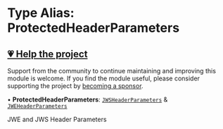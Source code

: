 # Type Alias: ProtectedHeaderParameters

## [💗 Help the project](https://github.com/sponsors/panva)

Support from the community to continue maintaining and improving this module is welcome. If you find the module useful, please consider supporting the project by [becoming a sponsor](https://github.com/sponsors/panva).

• **ProtectedHeaderParameters**: [`JWSHeaderParameters`](../../../types/interfaces/JWSHeaderParameters.md) & [`JWEHeaderParameters`](../../../types/interfaces/JWEHeaderParameters.md)

JWE and JWS Header Parameters

